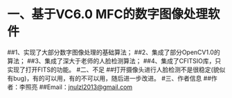 # 一、基于VC6.0 MFC的数字图像处理软件
##1、实现了大部分数字图像处理的基础算法；
##2、集成了部分OpenCV1.0的算法；
##3、集成了深大于老师的人脸检测算法；
##4、集成了CFITSIO库，只实现了打开FITS的功能。
#二、不足
##打开摄像头进行人脸检测不是很稳定(貌似有bug)，有的可以用，有的不可以用，随后进一步改进。
#三、作者信息
##作者：李照亮
##Email：jnulzl2013@gmail.com

